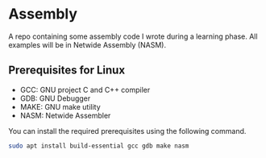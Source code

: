 # Assembly

A repo containing some assembly code I wrote during a learning phase. All
examples will be in Netwide Assembly (NASM).

## Prerequisites for Linux

- GCC: GNU project C and C++ compiler
- GDB: GNU Debugger
- MAKE: GNU make utility
- NASM: Netwide Assembler

You can install the required prerequisites using the following command.

```sh
sudo apt install build-essential gcc gdb make nasm
```
